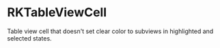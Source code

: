 RKTableViewCell
===============

Table view cell that doesn't set clear color to subviews in highlighted and selected states.